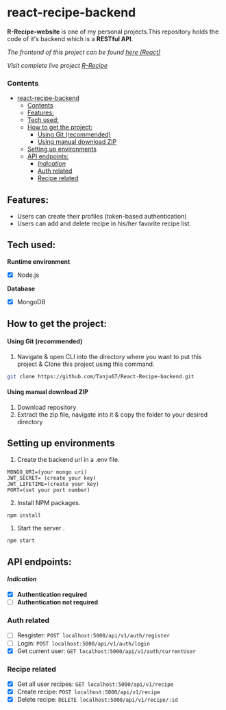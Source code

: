 # react-recipe-backend

**R-Recipe-website** is one of my personal projects.This repository holds the code of it's backend which is a **RESTful API**.

<em> The frontend of this project can be found [here (React)](https://github.com/Tanju67/React-Recipe-frontend.git) </em>

<em> Visit complete live project [R-Recipe](https://r-recipe.onrender.com) </em>

### Contents

- [react-recipe-backend](#react-recipe-backend)
  - [Contents](#contents)
  - [Features:](#features)
  - [Tech used:](#tech-used)
  - [How to get the project:](#how-to-get-the-project)
    - [Using Git (recommended)](#using-git-recommended)
    - [Using manual download ZIP](#using-manual-download-zip)
  - [Setting up environments](#setting-up-environments)
  - [API endpoints:](#api-endpoints)
    - [_Indication_](#indication)
    - [Auth related](#auth-related)
    - [Recipe related](#recipe-related)

## Features:

- Users can create their profiles (token-based authentication)
- Users can add and delete recipe in his/her favorite recipe list.

## Tech used:

**Runtime environment**

- [x] Node.js

**Database**

- [x] MongoDB

## How to get the project:

#### Using Git (recommended)

1. Navigate & open CLI into the directory where you want to put this project & Clone this project using this command.

```bash
git clone https://github.com/Tanju67/React-Recipe-backend.git
```

#### Using manual download ZIP

1. Download repository
2. Extract the zip file, navigate into it & copy the folder to your desired directory

## Setting up environments

1.  Create the backend url in a .env file.

```
MONGO_URI=(your mongo uri)
JWT_SECRET= (create your key)
JWT_LIFETIME=(create your key)
PORT=(set your port number)
```

2.  Install NPM packages.

```
npm install
```

1.  Start the server .

```
npm start
```

## API endpoints:

#### _Indication_

- [x] **Authentication required**
- [ ] **Authentication not required**

### Auth related

- [ ] Resgister: `POST localhost:5000/api/v1/auth/register`
- [ ] Login: `POST localhost:5000/api/v1/auth/login`
- [x] Get current user: `GET localhost:5000/api/v1/auth/currentUser`

### Recipe related

- [x] Get all user recipes: `GET localhost:5000/api/v1/recipe`
- [x] Create recipe: `POST localhost:5000/api/v1/recipe`
- [x] Delete recipe: `DELETE localhost:5000/api/v1/recipe/:id`
